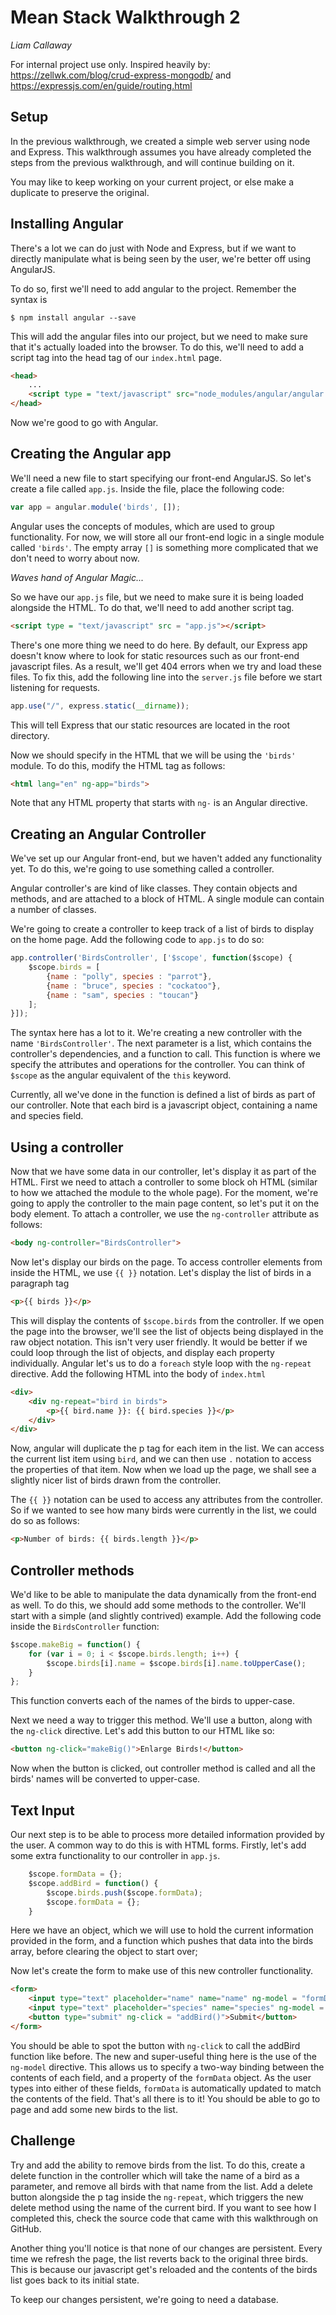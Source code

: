 # Mean Stack Walkthrough 2
*Liam Callaway*

For internal project use only. Inspired heavily by: https://zellwk.com/blog/crud-express-mongodb/ and https://expressjs.com/en/guide/routing.html
## Setup

In the previous walkthrough, we created a simple web server using node and Express. This walkthrough assumes you have already completed the steps from the previous walkthrough, and will continue building on it.

You may like to keep working on your current project, or else make a duplicate to preserve the original.

## Installing Angular

There's a lot we can do just with Node and Express, but if we want to directly manipulate what is being seen by the user, we're better off using AngularJS.

To do so, first we'll need to add angular to the project. Remember the syntax is

`$ npm install angular --save`

This will add the angular files into our project, but we need to make sure that it's actually loaded into the browser. To do this, we'll need to add a script tag into the head tag of our `index.html` page.

```html
<head>
    ...
    <script type = "text/javascript" src="node_modules/angular/angular.js"></script>
</head>
```

Now we're good to go with Angular.

## Creating the Angular app

We'll need a new file to start specifying our front-end AngularJS. So let's create a file called `app.js`. Inside the file, place the following code:

```js
var app = angular.module('birds', []);
```
Angular uses the concepts of modules, which are used to group functionality. For now, we will store all our front-end logic in a single module called `'birds'`. The empty array `[]` is something more complicated that we don't need to worry about now.

*Waves hand of Angular Magic...*

So we have our `app.js` file, but we need to make sure it is being loaded alongside the HTML. To do that, we'll need to add another script tag.

```html
<script type = "text/javascript" src = "app.js"></script>
```

There's one more thing we need to do here. By default, our Express app doesn't know where to look for static resources such as our front-end javascript files. As a result, we'll get 404 errors when we try and load these files. To fix this, add the following line into the `server.js` file before we start listening for requests.

```js
app.use("/", express.static(__dirname));
```

This will tell Express that our static resources are located in the root directory.

Now we should specify in the HTML that we will be using the `'birds'` module. To do this, modify the HTML tag as follows:

```html
<html lang="en" ng-app="birds">
```

Note that any HTML property that starts with `ng-` is an Angular directive.

## Creating an Angular Controller

We've set up our Angular front-end, but we haven't added any functionality yet. To do this, we're going to use something called a controller.

Angular controller's are kind of like classes. They contain objects and methods, and are attached to a block of HTML. A single module can contain a number of classes.

We're going to create a controller to keep track of a list of birds to display on the home page. Add the following code to `app.js` to do so:

```js
app.controller('BirdsController', ['$scope', function($scope) {
    $scope.birds = [
        {name : "polly", species : "parrot"},
        {name : "bruce", species : "cockatoo"},
        {name : "sam", species : "toucan"}
    ];  
}]);
```

The syntax here has a lot to it. We're creating a new controller with the name `'BirdsController'`. The next parameter is a list, which contains the controller's dependencies, and a function to call. This function is where we specify the attributes and operations for the controller. You can think of `$scope` as the angular equivalent of the `this` keyword.

Currently, all we've done in the function is defined a list of birds as part of our controller. Note that each bird is a javascript object, containing a name and species field.

## Using a controller

Now that we have some data in our controller, let's display it as part of the HTML. First we need to attach a controller to some block oh HTML (similar to how we attached the module to the whole page). For the moment, we're going to apply the controller to the main page content, so let's put it on the body element. To attach a controller, we use the `ng-controller` attribute as follows:

```html
<body ng-controller="BirdsController">
```

Now let's display our birds on the page. To access controller elements from inside the HTML, we use `{{ }}` notation. Let's display the list of birds in a paragraph tag
```html
<p>{{ birds }}</p>
```
This will display the contents of `$scope.birds` from the controller. If we open the page into the browser, we'll see the list of objects being displayed in the raw object notation. This isn't very user friendly. It would be better if we could loop through the list of objects, and display each property individually. Angular let's us to do a `foreach` style loop with the `ng-repeat` directive. Add the following HTML into the body of `index.html`

```html
<div>
    <div ng-repeat="bird in birds">
        <p>{{ bird.name }}: {{ bird.species }}</p>
    </div>
</div>
```

Now, angular will duplicate the p tag for each item in the list. We can access the current list item using `bird`, and we can then use `.` notation to access the properties of that item. Now when we load up the page, we shall see a slightly nicer list of birds drawn from the controller.

The `{{ }}` notation can be used to access any attributes from the controller. So if we wanted to see how many birds were currently in the list, we could do so as follows:

```html
<p>Number of birds: {{ birds.length }}</p>
```

## Controller methods

We'd like to be able to manipulate the data dynamically from the front-end as well. To do this, we should add some methods to the controller. We'll start with a simple (and slightly contrived) example. Add the following code inside the `BirdsController` function:

```js
$scope.makeBig = function() {
    for (var i = 0; i < $scope.birds.length; i++) {
        $scope.birds[i].name = $scope.birds[i].name.toUpperCase();
    }
};
```

This function converts each of the names of the birds to upper-case.

Next we need a way to trigger this method. We'll use a button, along with the `ng-click` directive. Let's add this button to our HTML like so:

```html
<button ng-click="makeBig()">Enlarge Birds!</button>
```

Now when the button is clicked, out controller method is called and all the birds' names will be converted to upper-case.

## Text Input

Our next step is to be able to process more detailed information provided by the user. A common way to do this is with HTML forms. Firstly, let's add some extra functionality to our controller in `app.js`.

```js
    $scope.formData = {};
    $scope.addBird = function() {
        $scope.birds.push($scope.formData);
        $scope.formData = {};
    }
```

Here we have an object, which we will use to hold the current information provided in the form, and a function which pushes that data into the birds array, before clearing the object to start over;

Now let's create the form to make use of this new controller functionality.

```html
<form>
    <input type="text" placeholder="name" name="name" ng-model = "formData.name">
    <input type="text" placeholder="species" name="species" ng-model = "formData.species">
    <button type="submit" ng-click = "addBird()">Submit</button>
</form>
```

You should be able to spot the button with `ng-click` to call the addBird function like before. The new and super-useful thing here is the use of the `ng-model` directive. This allows us to specify a two-way binding between the contents of each field, and a property of the `formData` object. As the user types into either of these fields, `formData` is automatically updated to match the contents of the field. That's all there is to it! You should be able to go to page and add some new birds to the list.

## Challenge

Try and add the ability to remove birds from the list. To do this, create a delete function in the controller which will take the name of a bird as a parameter, and remove all birds with that name from the list. Add a delete button alongside the p tag inside the `ng-repeat`, which triggers the new delete method using the name of the current bird. If you want to see how I completed this, check the source code that came with this walkthrough on GitHub.

Another thing you'll notice is that none of our changes are persistent. Every time we refresh the page, the list reverts back to the original three birds. This is because our javascript get's reloaded and the contents of the birds list goes back to its initial state.

To keep our changes persistent, we're going to need a database.
